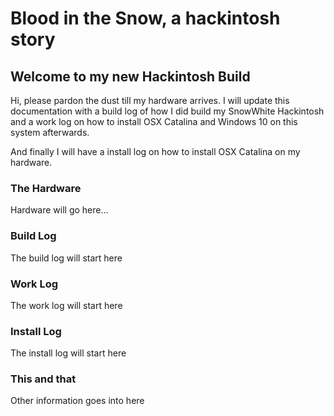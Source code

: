 # Blood in the Snow, a hackintosh story

## Welcome to my new Hackintosh Build

Hi, please pardon the dust till my hardware arrives. I will update this documentation with a build log of how I did build my SnowWhite Hackintosh and a work log on how to install OSX Catalina and Windows 10 on this system afterwards.

And finally I will have a install log on how to install OSX Catalina on my hardware.

### The Hardware

Hardware will go here...

### Build Log

The build log will start here

### Work Log

The work log will start here

### Install Log

The install log will start here

### This and that

Other information goes into here


